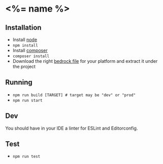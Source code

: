 # <%= name %>

## Installation

- Install [node](http://nodejs.org)
- `npm install`
- Install [composer](https://getcomposer.org/doc/00-intro.md#installation-linux-unix-osx)
- `composer install`
- Download the right [bedrock file](https://github.com/sendoushi/bedrock-utils/bin) for your platform and extract it under the project

## Running
- `npm run build [TARGET] # target may be "dev" or "prod"`
- `npm run start`

## Dev

You should have in your IDE a linter for ESLint and Editorconfig.

## Test

- `npm run test`
